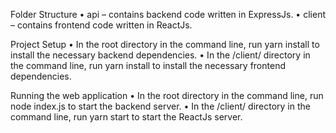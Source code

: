 Folder Structure
•	api – contains backend code written in ExpressJs.
•	client – contains frontend code written in ReactJs.

Project Setup
•	In the root directory in the command line, run yarn install to install the necessary backend dependencies.
•	In the /client/ directory in the command line, run yarn install to install the necessary frontend dependencies.

Running the web application
•	In the root directory in the command line, run node index.js to start the backend server.
•	In the /client/ directory in the command line, run yarn start to start the ReactJs server.
 
